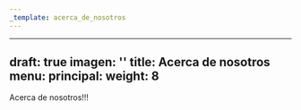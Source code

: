 ```yaml
---
_template: acerca_de_nosotros
---
```







---
draft: true
imagen: ''
title: Acerca de nosotros
menu:
  principal:
    weight: 8
---
Acerca de nosotros!!!
